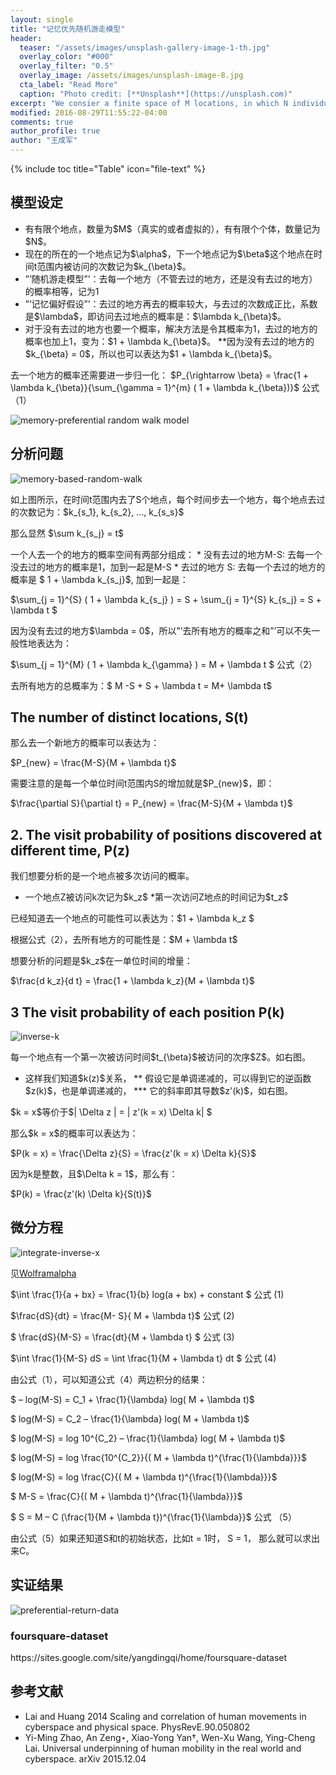 ```yaml
---
layout: single
title: "记忆优先随机游走模型"
header:
  teaser: "/assets/images/unsplash-gallery-image-1-th.jpg"
  overlay_color: "#000"
  overlay_filter: "0.5"
  overlay_image: /assets/images/unsplash-image-8.jpg
  cta_label: "Read More"
  caption: "Photo credit: [**Unsplash**](https://unsplash.com)"
excerpt: "We consier a finite space of M locations, in which N individuals perfom random wolk with the probability of visiting a position proportional to its weight."
modified: 2016-08-29T11:55:22-04:00
comments: true
author_profile: true
author: "王成军"
---
```


{% include toc title="Table" icon="file-text" %}


## 模型设定
<ul>
<li>有有限个地点，数量为$M$（真实的或者虚拟的），有有限个个体，数量记为$N$。</li>
<li>现在的所在的一个地点记为$\alpha$，下一个地点记为$\beta$这个地点在时间t范围内被访问的次数记为$k_{\beta}$。</li>
<li>&#8221;&#8217;随机游走模型&#8221;&#8217;：去每一个地方（不管去过的地方，还是没有去过的地方）的概率相等，记为1</li>
<li>&#8221;&#8217;记忆偏好假设&#8221;&#8217;：去过的地方再去的概率较大，与去过的次数成正比，系数是$\lambda$，即访问去过地点的概率是：$\lambda k_{\beta}$。</li>
<li>对于没有去过的地方也要一个概率，解决方法是令其概率为1，去过的地方的概率也加上1，变为：$1 + \lambda k_{\beta}$。 **因为没有去过的地方的$k_{\beta} = 0$，所以也可以表达为$1 + \lambda k_{\beta}$。</li>
</ul>
<p>去一个地方的概率还需要进一步归一化： $P_{\rightarrow \beta} = \frac{1 + \lambda k_{\beta}}{\sum_{\gamma = 1}^{m} ( 1 + \lambda k_{\beta})}$ 公式（1）</p>

![memory-preferential random walk model](http://oaf2qt3yk.bkt.clouddn.com/424396951922ff02ac9d2e88a9bc72cc.png)

## 分析问题

![memory-based-random-walk](http://oaf2qt3yk.bkt.clouddn.com/746d601efc14dfa84830442152746cff.png)

<p>如上图所示，在时间t范围内去了S个地点，每个时间步去一个地方，每个地点去过的次数记为：$k_{s_1}, k_{s_2}, &#8230;, k_{s_s}$</p>
<p>那么显然 $\sum k_{s_j} = t$</p>
<p>一个人去一个的地方的概率空间有两部分组成： * 没有去过的地方M-S: 去每一个没去过的地方的概率是1，加到一起是M-S * 去过的地方 S: 去每一个去过的地方的概率是 $ 1 + \lambda k_{s_j}$, 加到一起是：</p>
<p>$\sum_{j = 1}^{S} ( 1 + \lambda k_{s_j} ) = S + \sum_{j = 1}^{S} k_{s_j} = S + \lambda t $</p>
<p>因为没有去过的地方$\lambda = 0$，所以&#8221;&#8217;去所有地方的概率之和&#8221;&#8217;可以不失一般性地表达为：</p>
<p>$\sum_{j = 1}^{M} ( 1 + \lambda k_{\gamma} ) = M + \lambda t $ 公式（2）</p>
<p>去所有地方的总概率为：$ M -S + S + \lambda t = M+ \lambda t$</p>

## The number of distinct locations, S(t)

<p>那么去一个新地方的概率可以表达为：</p>
<p>$P_{new} = \frac{M-S}{M + \lambda t}$</p>
<p>需要注意的是每一个单位时间t范围内S的增加就是$P_{new}$，即：</p>
<p>$\frac{\partial S}{\partial t} = P_{new} = \frac{M-S}{M + \lambda t}$</p>
<h2>2&#46; The visit probability of positions discovered at different time, P(z)</h2>
<p>我们想要分析的是一个地点被多次访问的概率。</p>
<ul>
<li>一个地点Z被访问k次记为$k_z$ *第一次访问Z地点的时间记为$t_z$</li>
</ul>
<p>已经知道去一个地点的可能性可以表达为：$1 + \lambda k_z $</p>
<p>根据公式（2），去所有地方的可能性是：$M + \lambda t$</p>
<p>想要分析的问题是$k_z$在一单位时间的增量：</p>
<p>$\frac{d k_z}{d t} = \frac{1 + \lambda k_z}{M + \lambda t}$</p>

## 3 The visit probability of each position P(k)

![inverse-k](http://oaf2qt3yk.bkt.clouddn.com/0393995c8eb51c6fbedfff562f41b84e.png)

<p>每一个地点有一个第一次被访问时间$t_{\beta}$被访问的次序$Z$。如右图。</p>
<ul>
<li>这样我们知道$k(z)$关系， ** 假设它是单调递减的，可以得到它的逆函数$z(k)$，也是单调递减的， *** 它的斜率即其导数$z'(k)$，如右图。</li>
</ul>
<p>$k = x$等价于$| \Delta z | = | z'(k = x) \Delta k| $</p>
<p>那么$k = x$的概率可以表达为：</p>
<p>$P(k = x) = \frac{\Delta z}{S} = \frac{z'(k = x) \Delta k}{S}$</p>
<p>因为k是整数，且$\Delta k = 1$，那么有：</p>
<p>$P(k) = \frac{z'(k) \Delta k}{S(t)}$</p>

## 微分方程

![integrate-inverse-x](http://oaf2qt3yk.bkt.clouddn.com/9617688bdea6333a61d689577afb43a6.png)

<p>见<a href="http://www.wolframalpha.com/input/?i=integrate+1%2F(a%2Bbx)">Wolframalpha</a></p>
<p>$\int \frac{1}{a + bx} = \frac{1}{b} log(a + bx) + constant $ 公式 (1)</p>
<p>$\frac{dS}{dt} = \frac{M- S}{ M + \lambda t}$ 公式 (2)</p>
<p>$ \frac{dS}{M-S} = \frac{dt}{M + \lambda t} $ 公式 (3)</p>
<p>$\int \frac{1}{M-S} dS = \int \frac{1}{M + \lambda t} dt $ 公式 (4)</p>
<p>由公式（1），可以知道公式（4）两边积分的结果：</p>
<p>$ &#8211; log(M-S) = C_1 + \frac{1}{\lambda} log( M + \lambda t)$</p>
<p>$ log(M-S) = C_2 &#8211; \frac{1}{\lambda} log( M + \lambda t)$</p>
<p>$ log(M-S) = log 10^{C_2} &#8211; \frac{1}{\lambda} log( M + \lambda t)$</p>
<p>$ log(M-S) = log \frac{10^{C_2}}{( M + \lambda t)^{\frac{1}{\lambda}}}$</p>
<p>$ log(M-S) = log \frac{C}{( M + \lambda t)^{\frac{1}{\lambda}}}$</p>
<p>$ M-S = \frac{C}{( M + \lambda t)^{\frac{1}{\lambda}}}$</p>
<p>$ S = M &#8211; C (\frac{1}{M + \lambda t})^{\frac{1}{\lambda}}$ 公式 （5）</p>

<p>由公式（5）如果还知道S和t的初始状态，比如t = 1时， S = 1， 那么就可以求出来C。</p>

## 实证结果

![preferential-return-data](http://oaf2qt3yk.bkt.clouddn.com/eb250d4323b9af22fa6cb6f4e84a884c.png)

### foursquare-dataset

<p>https://sites.google.com/site/yangdingqi/home/foursquare-dataset</p>

## 参考文献
<ul>
<li>Lai and Huang 2014 Scaling and correlation of human movements in cyberspace and physical space. PhysRevE.90.050802 </li>
<li>Yi-Ming Zhao, An Zeng⋆, Xiao-Yong Yan†, Wen-Xu Wang, Ying-Cheng Lai. Universal underpinning of human mobility in the real world and cyberspace. arXiv 2015.12.04</li>
</ul>

